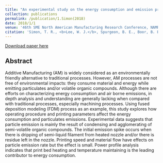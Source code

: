 ```yaml
---
title: "An experimental study on the energy consumption and emission profile of fused deposition modeling process"
collection: publications
permalink: /publication/1.Simon(2018)
date: 2018/1/1
venue: '46th SME North American Manufacturing Research Conference, NAMRC 46, Texas, USA'
citation: 'Simon, T. R., <b>Lee, W. J.</b>, Spurgeon, B. E., Boor, B. E., and Zhao, F. <i>46th SME North American Manufacturing Research Conference</i>.'
---
```


[Download paper here](https://www.sciencedirect.com/science/article/pii/S2351978918307959)

## Abstract
Additive Manufacturing (AM) is widely considered as an environmentally friendly alternative to traditional processes. However, AM processes are not free of environmental impacts: they consume material and energy while emitting particulates and/or volatile organic compounds. Although there are efforts on characterizing energy consumption and air borne emissions, in depth analysis and understanding are generally lacking when compared with traditional processes, especially machining processes. Using fused deposition modeling (FDM) process as an example, this study explores how operating procedure and printing parameters affect the energy consumption and particulates emissions. Experimental data suggests that particle emission is mainly the result of condensing and agglomerating of semi-volatile organic compounds. The initial emission spike occurs when there is dripping of semi-liquid filament from heated nozzle and/or there is residue left in the nozzle. Printing speed and material flow have effects on particle emission rate but the effect is small. Power profile analysis indicates that print bed heating and temperature maintaining is the leading contributor to energy consumption.
